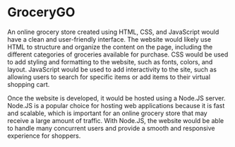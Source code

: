 # GroceryGO


An online grocery store created using HTML, CSS, and JavaScript would have a clean and user-friendly interface. The website would likely use HTML to structure and organize the content on the page, including the different categories of groceries available for purchase. CSS would be used to add styling and formatting to the website, such as fonts, colors, and layout. JavaScript would be used to add interactivity to the site, such as allowing users to search for specific items or add items to their virtual shopping cart.

Once the website is developed, it would be hosted using a Node.JS server. Node.JS is a popular choice for hosting web applications because it is fast and scalable, which is important for an online grocery store that may receive a large amount of traffic. With Node.JS, the website would be able to handle many concurrent users and provide a smooth and responsive experience for shoppers.
